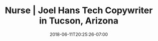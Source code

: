 ---
title: "Nurse | Joel Hans Tech Copywriter in Tucson, Arizona"
date: 2018-06-11T20:25:26-07:00
description: "Simple tech copywriting for long-lasting growth, with Joel Hans, Tucson-based tech copywriter."
header: "I write nurtured copy that makes businesses grow."
subhead: "Storytelling-driven conversion copywriting for SaaS/tech"
cta_one: "Schedule a free discovery meeting"
---